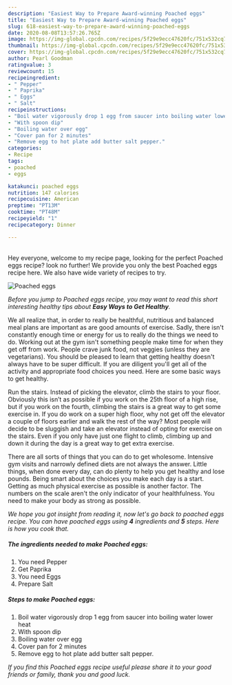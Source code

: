 ```yaml
---
description: "Easiest Way to Prepare Award-winning Poached eggs"
title: "Easiest Way to Prepare Award-winning Poached eggs"
slug: 618-easiest-way-to-prepare-award-winning-poached-eggs
date: 2020-08-08T13:57:26.765Z
image: https://img-global.cpcdn.com/recipes/5f29e9ecc47620fc/751x532cq70/poached-eggs-recipe-main-photo.jpg
thumbnail: https://img-global.cpcdn.com/recipes/5f29e9ecc47620fc/751x532cq70/poached-eggs-recipe-main-photo.jpg
cover: https://img-global.cpcdn.com/recipes/5f29e9ecc47620fc/751x532cq70/poached-eggs-recipe-main-photo.jpg
author: Pearl Goodman
ratingvalue: 3
reviewcount: 15
recipeingredient:
- " Pepper"
- " Paprika"
- " Eggs"
- " Salt"
recipeinstructions:
- "Boil water vigorously drop 1 egg from saucer into boiling water lower heat"
- "With spoon dip"
- "Boiling water over egg"
- "Cover pan for 2 minutes"
- "Remove egg to hot plate add butter salt pepper."
categories:
- Recipe
tags:
- poached
- eggs

katakunci: poached eggs 
nutrition: 147 calories
recipecuisine: American
preptime: "PT13M"
cooktime: "PT48M"
recipeyield: "1"
recipecategory: Dinner

---
```

<br>
Hey everyone, welcome to my recipe page, looking for the perfect Poached eggs recipe? look no further! We provide you only the best Poached eggs recipe here. We also have wide variety of recipes to try.
<br>


![Poached eggs](https://img-global.cpcdn.com/recipes/5f29e9ecc47620fc/751x532cq70/poached-eggs-recipe-main-photo.jpg)

<i>Before you jump to Poached eggs recipe, you may want to read this short interesting healthy tips about <strong>Easy Ways to Get Healthy</strong>.</i>

We all realize that, in order to really be healthful, nutritious and balanced meal plans are important as are good amounts of exercise. Sadly, there isn't constantly enough time or energy for us to really do the things we need to do. Working out at the gym isn't something people make time for when they get off from work. People crave junk food, not veggies (unless they are vegetarians). You should be pleased to learn that getting healthy doesn't always have to be super difficult. If you are diligent you'll get all of the activity and appropriate food choices you need. Here are some basic ways to get healthy.

Run the stairs. Instead of picking the elevator, climb the stairs to your floor. Obviously this isn’t as possible if you work on the 25th floor of a high rise, but if you work on the fourth, climbing the stairs is a great way to get some exercise in. If you do work on a super high floor, why not get off the elevator a couple of floors earlier and walk the rest of the way? Most people will decide to be sluggish and take an elevator instead of opting for exercise on the stairs. Even if you only have just one flight to climb, climbing up and down it during the day is a great way to get extra exercise. 

There are all sorts of things that you can do to get wholesome. Intensive gym visits and narrowly defined diets are not always the answer. Little things, when done every day, can do plenty to help you get healthy and lose pounds. Being smart about the choices you make each day is a start. Getting as much physical exercise as possible is another factor. The numbers on the scale aren't the only indicator of your healthfulness. You need to make your body as strong as possible. 


<i>We hope you got insight from reading it, now let's go back to poached eggs recipe. You can have poached eggs using <strong>4</strong> ingredients and <strong>5</strong> steps. Here is how you cook that.
</i>

##### The ingredients needed to make Poached eggs:

1. You need  Pepper
1. Get  Paprika
1. You need  Eggs
1. Prepare  Salt


##### Steps to make Poached eggs:

1. Boil water vigorously drop 1 egg from saucer into boiling water lower heat
1. With spoon dip
1. Boiling water over egg
1. Cover pan for 2 minutes
1. Remove egg to hot plate add butter salt pepper.


<i>If you find this Poached eggs recipe useful please share it to your good friends or family, thank you and good luck.</i>
